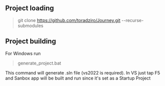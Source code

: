 ## Project loading
> git clone https://github.com/toradziro/Journey.git --recurse-submodules

## Project building
For Windows run

> generate_project.bat

This command will generate .sln file (vs2022 is required). In VS just tap F5 and Sanbox app will be built and run since it's set as a Startup Project